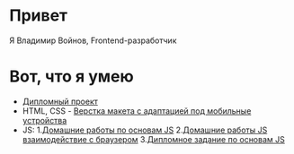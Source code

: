 # Привет
Я Владимир Войнов, Frontend-разработчик
# Вот, что я умею
+ [Дипломный проект](https://github.com/voynovdev/diplom)
+ HTML, CSS - [Верстка макета с адаптацией под мобильные устройства](https://github.com/voynovdev/voynovdev.github.io)
+ JS:
  1.[Домашние работы по основам JS](https://github.com/voynovdev/bjs-2-homeworks)
  2.[Домашние работы JS взаимодействие с браузером](https://github.com/voynovdev/bhj-homeworks)
  3.[Дипломное задание по основам JS](https://github.com/voynovdev/bjs-diplom)
